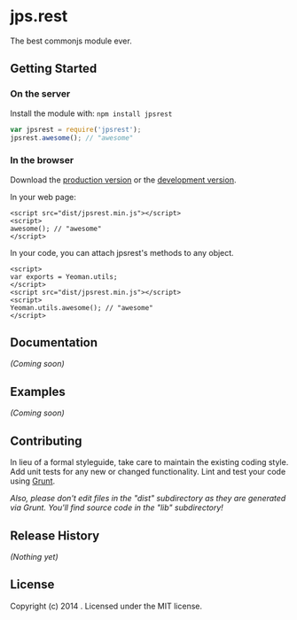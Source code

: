 # jps.rest

The best commonjs module ever.

## Getting Started
### On the server
Install the module with: `npm install jpsrest`

```javascript
var jpsrest = require('jpsrest');
jpsrest.awesome(); // "awesome"
```

### In the browser
Download the [production version][min] or the [development version][max].

[min]: https://raw.github.com//jpsrest/master/dist/jpsrest.min.js
[max]: https://raw.github.com//jpsrest/master/dist/jpsrest.js

In your web page:


    <script src="dist/jpsrest.min.js"></script>
    <script>
    awesome(); // "awesome"
    </script>


In your code, you can attach jpsrest's methods to any object.
    
   
    <script>
    var exports = Yeoman.utils;
    </script>
    <script src="dist/jpsrest.min.js"></script>
    <script>
    Yeoman.utils.awesome(); // "awesome"
    </script>


## Documentation
_(Coming soon)_

## Examples
_(Coming soon)_

## Contributing
In lieu of a formal styleguide, take care to maintain the existing coding style. Add unit tests for any new or changed functionality. Lint and test your code using [Grunt](http://gruntjs.com/).

_Also, please don't edit files in the "dist" subdirectory as they are generated via Grunt. You'll find source code in the "lib" subdirectory!_

## Release History
_(Nothing yet)_

## License
 
 Copyright (c) 2014 . Licensed under the MIT license.
